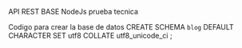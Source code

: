API REST BASE NodeJs prueba tecnica

Codigo para crear la base de datos
CREATE SCHEMA `blog` DEFAULT CHARACTER SET utf8 COLLATE utf8_unicode_ci ;
